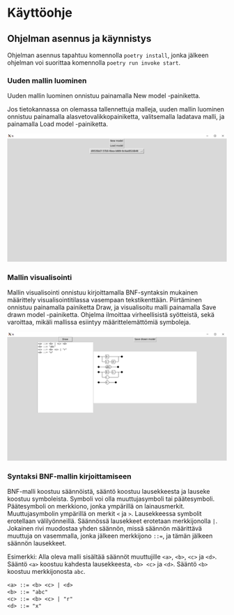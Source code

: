 # Käyttöohje

## Ohjelman asennus ja käynnistys
Ohjelman asennus tapahtuu komennolla `poetry install`, jonka jälkeen ohjelman voi suorittaa komennolla `poetry run invoke start`.

### Uuden mallin luominen

Uuden mallin luominen onnistuu painamalla New model -painiketta.

Jos tietokannassa on olemassa tallennettuja malleja, uuden mallin luominen onnistuu painamalla alasvetovalikkopainiketta, valitsemalla ladatava malli, ja painamalla Load model -painiketta.

![load_model](./imgs/instructions/load_model.png)

### Mallin visualisointi

Mallin visualisointi onnistuu kirjoittamalla BNF-syntaksin mukainen määrittely visualisointitilassa vasempaan tekstikenttään. Piirtäminen onnistuu painamalla painiketta Draw, ja visualisoitu malli painamalla Save drawn model -painiketta. Ohjelma ilmoittaa virheellisistä syötteistä, sekä varoittaa, mikäli mallissa esiintyy määrittelemättömiä symboleja.

![visualize_model](./imgs/instructions/visualize_model.png)

### Syntaksi BNF-mallin kirjoittamiseen

BNF-malli koostuu säännöistä, sääntö koostuu lausekkeesta ja lauseke koostuu symboleista. Symboli voi olla muuttujasymboli tai päätesymboli. Päätesymboli on merkkiono, jonka ympärillä on lainausmerkit.
Muuttujasymbolin ympärillä on merkit `<` ja `>`. Lausekkeessa symbolit erotellaan välilyönneillä. Säännössä lausekkeet erotetaan merkkijonolla ` | `. Jokainen rivi muodostaa yhden säännön, missä säännön määrittävä muuttuja on vasemmalla, jonka jälkeen merkkijono ` ::= `, ja tämän jälkeen säännön lausekkeet.

Esimerkki: Alla oleva malli sisältää säännöt muuttujille `<a>`, `<b>`, `<c>` ja `<d>`. Sääntö `<a>` koostuu kahdesta lausekkeesta, `<b> <c>` ja `<d>`. Sääntö `<b>` koostuu merkkijonosta `abc`.

    <a> ::= <b> <c> | <d>
    <b> ::= "abc"
    <c> ::= <b> <c> | "r"
    <d> ::= "x"
    